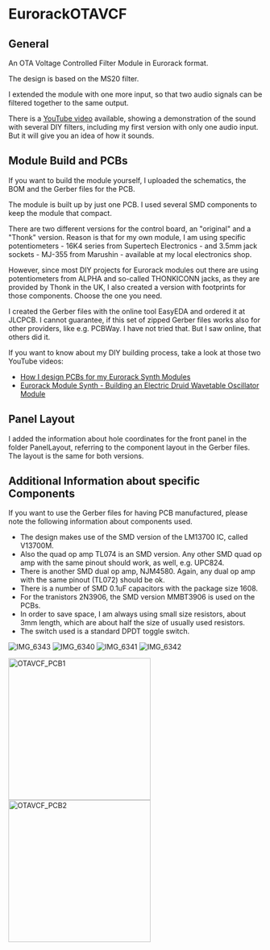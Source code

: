 # EurorackOTAVCF
## General
An OTA Voltage Controlled Filter Module in Eurorack format.

The design is based on the MS20 filter.

I extended the module with one more input, so that two audio signals can be filtered together to the same output.

There is a [YouTube video](https://www.youtube.com/watch?v=-D7pCkikvYc) available, showing a demonstration of the sound with several DIY filters, including my first version with only one audio input. But it will give you an idea of how it sounds.

## Module Build and PCBs
If you want to build the module yourself, I uploaded the schematics, the BOM and the Gerber files for the PCB.

The module is built up by just one PCB. I used several SMD components to keep the module that compact.

There are two different versions for the control board, an "original" and a "Thonk" version.
Reason is that for my own module, I am using specific potentiometers - 16K4 series from Supertech Electronics - and 3.5mm jack sockets - MJ-355 from Marushin - available at my local electronics shop.

However, since most DIY projects for Eurorack modules out there are using potentiometers from ALPHA and so-called THONKICONN jacks, as they are provided by Thonk in the UK, I also created a version with footprints for those components.
Choose the one you need.

I created the Gerber files with the online tool EasyEDA and ordered it at JLCPCB.
I cannot guarantee, if this set of zipped Gerber files works also for other providers, like e.g. PCBWay. I have not tried that. But I saw online, that others did it.

If you want to know about my DIY building process, take a look at those two YouTube videos:
- [How I design PCBs for my Eurorack Synth Modules](https://youtu.be/pXtuV9Pv-m4)
- [Eurorack Module Synth - Building an Electric Druid Wavetable Oscillator Module](https://youtu.be/ECpdo4HfqLg)

## Panel Layout
I added the information about hole coordinates for the front panel in the folder PanelLayout, referring to the component layout in the Gerber files. The layout is the same for both versions.

## Additional Information about specific Components
If you want to use the Gerber files for having PCB manufactured, please note the following information about components used.

- The design makes use of the SMD version of the LM13700 IC, called V13700M.
- Also the quad op amp TL074 is an SMD version. Any other SMD quad op amp with the same pinout should work, as well, e.g. UPC824.
- There is another SMD dual op amp, NJM4580. Again, any dual op amp with the same pinout (TL072) should be ok.
- There is a number of SMD 0.1uF capacitors with the package size 1608.
- For the tranistors 2N3906, the SMD version MMBT3906 is used on the PCBs.
- In order to save space, I am always using small size resistors, about 3mm length, which are about half the size of usually used resistors.
- The switch used is a standard DPDT toggle switch.

![IMG_6343](https://user-images.githubusercontent.com/97026614/177080378-07952f73-b5d9-4510-971c-8f1b7d224b1a.jpeg)
![IMG_6340](https://user-images.githubusercontent.com/97026614/177080409-bca12c19-b519-4536-8bb6-8a8cd1d2fd66.jpeg)
![IMG_6341](https://user-images.githubusercontent.com/97026614/177080449-c65c9187-702c-4b1d-a679-37ca9b6846d3.jpeg)
![IMG_6342](https://user-images.githubusercontent.com/97026614/177080460-54069363-72d8-4546-b3f9-da8439e1579f.jpeg)

<img width="282" alt="OTAVCF_PCB1" src="https://user-images.githubusercontent.com/97026614/177075769-852c615e-270a-4616-aefa-c97f214e308f.png">
<img width="282" alt="OTAVCF_PCB2" src="https://user-images.githubusercontent.com/97026614/177075802-ea320aa6-6ea8-4929-b313-cb34a2f4e64f.png">
